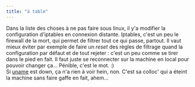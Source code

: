 ```yaml
---
title: "à table"
---
```


Dans la liste des choses à ne pas faire sous linux, il y'a modifier la
configuration d'iptables en connexion distante. Iptables, c'est un peu le
firewall de la mort, qui permet de filtrer tout ce qui passe, partout. Il vaut
mieux éviter par exemple de faire un _reset_ des règles de filtrage quand la
configuration par défaut et de tout rejeter : c'est un peu comme se tirer dans
le pied en fait. Il faut juste se reconnecter sur la machine en local pour
pouvoir changer ça... Pénible, c'est le mot. :)  
Si [uname](http://tuxaco.ath.cx) est down, ça n'a rien à voir hein, non. C'est
sa colloc' qui a éteint la machine sans faire gaffe en fait, ahem...


